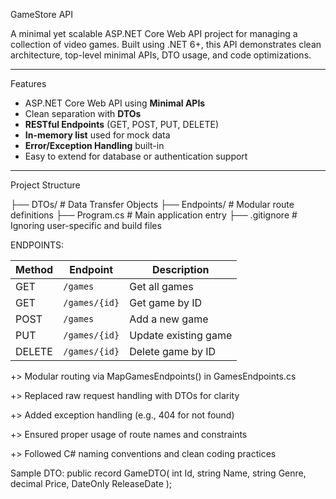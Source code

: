  GameStore API

A minimal yet scalable ASP.NET Core Web API project for managing a collection of video games. 
Built using .NET 6+, this API demonstrates clean architecture, top-level minimal APIs, DTO usage, and code optimizations.

---

 Features

- ASP.NET Core Web API using **Minimal APIs**
- Clean separation with **DTOs**
- **RESTful Endpoints** (GET, POST, PUT, DELETE)
- **In-memory list** used for mock data
- **Error/Exception Handling** built-in
- Easy to extend for database or authentication support

---

 Project Structure

├── DTOs/ # Data Transfer Objects
├── Endpoints/ # Modular route definitions
├── Program.cs # Main application entry
├── .gitignore # Ignoring user-specific and build files

ENDPOINTS:

| Method | Endpoint      | Description          |
| ------ | ------------- | -------------------- |
| GET    | `/games`      | Get all games        |
| GET    | `/games/{id}` | Get game by ID       |
| POST   | `/games`      | Add a new game       |
| PUT    | `/games/{id}` | Update existing game |
| DELETE | `/games/{id}` | Delete game by ID    |



+> Modular routing via MapGamesEndpoints() in GamesEndpoints.cs

+> Replaced raw request handling with DTOs for clarity

+> Added exception handling (e.g., 404 for not found)

+> Ensured proper usage of route names and constraints

+> Followed C# naming conventions and clean coding practices


Sample DTO:
public record GameDTO(
    int Id,
    string Name,
    string Genre,
    decimal Price,
    DateOnly ReleaseDate
);
